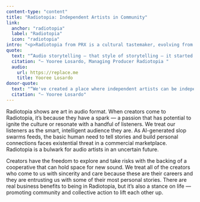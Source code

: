 ```yaml
---
content-type: "content"
title: "Radiotopia: Independent Artists in Community"
link:
  anchor: "radiotopia"
  label: "Radiotopia"
  icon: "radiotopia"
intro: "<p>Radiotopia from PRX is a cultural tastemaker, evolving from public radio roots into visionary storytellers that represent the best of their genres across history, fiction, society and culture. This year, Radiotopia launched 17 seasons and specials, including bringing on Hyperfixed from Alex Goldman, Proxy with Yowei Shaw, Never Post, and Radiotopia Presents: Red for Revolution, a limited series audio drama centering intergenerational stories of Black women and queer love set in the 1970s. With support from the Mellon Foundation, Ear Hustle built an audio production space in the California Institution for Women, where the training program will feature collaboration with KALW public radio’s Uncuffed. Radiotopia Presents: We're Doing the Wiz and The Memory Palace were featured at Tribeca Festival. And Normal Gossip’s creators passed the reins of the hit show to new host Rachelle Hampton and producer Se’era Spragley Ricks.</p>"
quote:
  text: "“Audio storytelling — that style of storytelling — it started in public media and it feels like we're, like, a couple of generations beyond it, like in terms of like the lineage. It's kind of like when you put cheese on broccoli, we are sharing educational information, but we're making it, like, really fun and entertaining and I think engaging people to consume content that is still, like, high quality but also very fun.”"
  citation: "— Yooree Losardo, Managing Producer Radiotopia "
  audio:
    url: https://replace.me
    title: Yooree Losardo
donor-quote:
  text: "“We've created a place where independent artists can be independent, but together. And that by working together we're building sustainability for this kind of work. It's an example of what we can accomplish when we work together and pool our resources and have each other's back.”"
  citation: "— Yooree Losardo"
---
```


Radiotopia shows are art in audio format. When creators come to Radiotopia, it’s because they have a spark — a passion that has potential to ignite the culture or resonate with a handful of listeners. We treat our listeners as the smart, intelligent audience they are. As AI-generated slop swarms feeds, the basic human need to tell stories and build personal connections faces existential threat in a commercial marketplace. Radiotopia is a bulwark for audio artists in an uncertain future.

Creators have the freedom to explore and take risks with the backing of a cooperative that can hold space for new sound. We treat all of the creators who come to us with sincerity and care because these are their careers and they are entrusting us with some of their most personal stories. There are real business benefits to being in Radiotopia, but it’s also a stance on life — promoting community and collective action to lift each other up.

